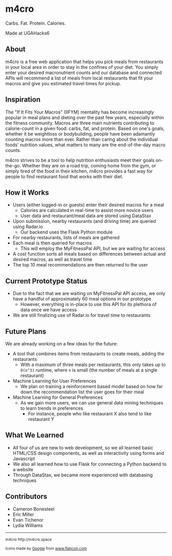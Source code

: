 # m4cro

Carbs. Fat. Protein. Calories.

Made at UGAHacks6

## About

m4cro is a free web application that helps you pick meals from restaurants
in your local area in order to stay in the confines of your diet. You simply
enter your desired macronutrient counts and our database and connected APIs
will recommend a list of meals from local restaurants that fit your macros
and give you estimated travel times for pickup.

## Inspiration

The "If It Fits Your Macros" (IIFYM) mentality has become increasingly popular in meal plans
and dieting over the past few years, especially within the fitness community. Macros are three main
nutrients contributing to calorie-count in a given food: carbs, fat, and protein. Based on one's goals,
whether it be weightloss or bodybuilding, people have been adamantly counting macros more than ever. Rather
than caring about the individual foods' nutrition values, what matters to many are the end-of-the-day macro counts.

m4cro strives to be a tool to help nutrition enthusiasts meet their goals on-the-go. Whether they are on a road
trip, coming home from the gym, or simply tired of the food in their kitchen, m4cro provides a fast way for people
to find restaurant food that works with their diet.

## How it Works

- Users (either logged-in or guests) enter their desired macros for a meal
  - Calories are calculated in real-time to assist more novice users
  - User data and restaurant/meal data are stored using DataStax
- Upon submission, nearby restaurants (and driving time) are queried using Radar.io
  - Our backend uses the Flask Python module
- For nearby restaurants, lists of meals are gathered
- Each meal is then queried for macros
  - This will employ the MyFitnessPal API, but we are waiting for access
- A cost function sorts all meals based on differences between actual and desired macros, as well as travel time
- The top 10 meal recommendations are then returned to the user

## Current Prototype Status

* Due to the fact that we are waiting on MyFitnessPal API access, we only have a handful of approximately 60 meal options in our prototype
  * However, everything is in-place to use this API for its plethora of data once we have access
* We are still finalizing use of Radar.io for travel time to restaurants

## Future Plans

We are already working on a few ideas for the future:

- A tool that combines items from restaurants to create meals, adding the restaurants
  - With a maximum of three meals per restaurants, this only takes up to `O(n^3)` runtime, where `n` is small (the number of meals at a single restaurant)
- Machine Learning for User Preferences
  - We plan on training a reinforcement based model based on how far down the recommendation list the user goes for their meal
- Machine Learning for General Preferences
  - As we gain more users, we can use general data mining techniques to learn trends in preferences
    - For instance, people who like restaurant X also tend to like restaurant Y

## What We Learned

- All four of us are new to web development, so we all learned basic HTML/CSS design components, as well as interactivity using forms and Javascript
- We also all learned how to use Flask for connecting a Python backend to a website
- Through DataStax, we became more experienced with databasing techniques

## Contributors

* Cameron Bonesteel
* Eric Miller
* Evan Tichenor
* Lydia Williams

<hr/>

<small>
m4cro http://m4cro.space

Icons made by <a href="https://www.flaticon.com/authors/google" title="Google">Google</a> from <a href="https://www.flaticon.com/" title="Flaticon">www.flaticon.com</a>
</small>